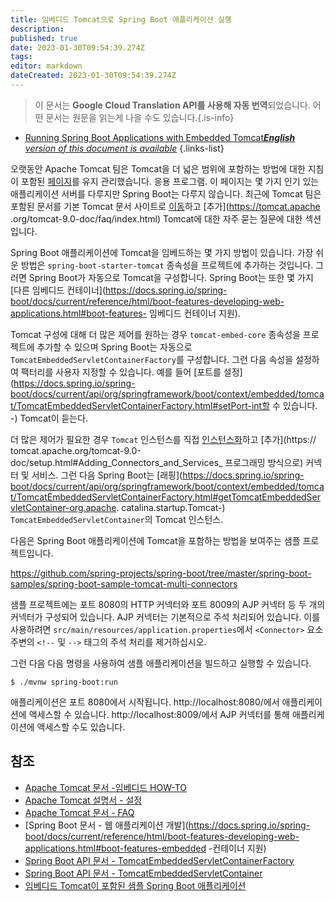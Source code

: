 ```yaml
---
title: 임베디드 Tomcat으로 Spring Boot 애플리케이션 실행
description: 
published: true
date: 2023-01-30T09:54:39.274Z
tags: 
editor: markdown
dateCreated: 2023-01-30T09:54:39.274Z
---
```


> 이 문서는 **Google Cloud Translation API를 사용해 자동 번역**되었습니다.
어떤 문서는 원문을 읽는게 나을 수도 있습니다.{.is-info}
- [Running Spring Boot Applications with Embedded Tomcat***English** version of this document is available*](/en/Knowledge-base/Spring-Boot/running-spring-boot-applications-with-embedded-tomcat)
{.links-list}


오랫동안 Apache Tomcat 팀은 Tomcat을 더 넓은 범위에 포함하는 방법에 대한 지침이 포함된 [페이지](https://tomcat.apache.org/tomcat-7.0-doc/embedded-howto.html)를 유지 관리했습니다. 응용 프로그램. 이 페이지는 몇 가지 인기 있는 애플리케이션 서버를 다루지만 Spring Boot는 다루지 않습니다. 최근에 Tomcat 팀은 포함된 문서를 기본 Tomcat 문서 사이트로 [이동](https://tomcat.apache.org/tomcat-9.0-doc/setup.html)하고 [추가](https://tomcat.apache .org/tomcat-9.0-doc/faq/index.html) Tomcat에 대한 자주 묻는 질문에 대한 섹션입니다.

Spring Boot 애플리케이션에 Tomcat을 임베드하는 몇 가지 방법이 있습니다. 가장 쉬운 방법은 `spring-boot-starter-tomcat` 종속성을 프로젝트에 추가하는 것입니다. 그러면 Spring Boot가 자동으로 Tomcat을 구성합니다. Spring Boot는 또한 몇 가지 [다른 임베디드 컨테이너](https://docs.spring.io/spring-boot/docs/current/reference/html/boot-features-developing-web-applications.html#boot-features- 임베디드 컨테이너 지원).

Tomcat 구성에 대해 더 많은 제어를 원하는 경우 `tomcat-embed-core` 종속성을 프로젝트에 추가할 수 있으며 Spring Boot는 자동으로 `TomcatEmbeddedServletContainerFactory`를 구성합니다. 그런 다음 속성을 설정하여 팩터리를 사용자 지정할 수 있습니다. 예를 들어 [포트를 설정](https://docs.spring.io/spring-boot/docs/current/api/org/springframework/boot/context/embedded/tomcat/TomcatEmbeddedServletContainerFactory.html#setPort-int할 수 있습니다. -) Tomcat이 듣는다.

더 많은 제어가 필요한 경우 `Tomcat` 인스턴스를 직접 [인스턴스화](https://tomcat.apache.org/tomcat-9.0-doc/setup.html#Instantiating_Tomcat)하고 [추가](https:// tomcat.apache.org/tomcat-9.0-doc/setup.html#Adding_Connectors_and_Services_ 프로그래밍 방식으로) 커넥터 및 서비스. 그런 다음 Spring Boot는 [래핑](https://docs.spring.io/spring-boot/docs/current/api/org/springframework/boot/context/embedded/tomcat/TomcatEmbeddedServletContainerFactory.html#getTomcatEmbeddedServletContainer-org.apache. catalina.startup.Tomcat-) `TomcatEmbeddedServletContainer`의 Tomcat 인스턴스.

다음은 Spring Boot 애플리케이션에 Tomcat을 포함하는 방법을 보여주는 샘플 프로젝트입니다.

https://github.com/spring-projects/spring-boot/tree/master/spring-boot-samples/spring-boot-sample-tomcat-multi-connectors

샘플 프로젝트에는 포트 8080의 HTTP 커넥터와 포트 8009의 AJP 커넥터 등 두 개의 커넥터가 구성되어 있습니다. AJP 커넥터는 기본적으로 주석 처리되어 있습니다. 이를 사용하려면 `src/main/resources/application.properties`에서 `<Connector>` 요소 주변의 `<!--` 및 `-->` 태그의 주석 처리를 제거하십시오.

그런 다음 다음 명령을 사용하여 샘플 애플리케이션을 빌드하고 실행할 수 있습니다.

```
$ ./mvnw spring-boot:run
```

애플리케이션은 포트 8080에서 시작됩니다. http://localhost:8080/에서 애플리케이션에 액세스할 수 있습니다. http://localhost:8009/에서 AJP 커넥터를 통해 애플리케이션에 액세스할 수도 있습니다.

## 참조

- [Apache Tomcat 문서 -임베디드 HOW-TO](https://tomcat.apache.org/tomcat-7.0-doc/embedded-howto.html)
- [Apache Tomcat 설명서 - 설정](https://tomcat.apache.org/tomcat-9.0-doc/setup.html)
- [Apache Tomcat 문서 - FAQ](https://tomcat.apache.org/tomcat-9.0-doc/faq/index.html)
- [Spring Boot 문서 - 웹 애플리케이션 개발](https://docs.spring.io/spring-boot/docs/current/reference/html/boot-features-developing-web-applications.html#boot-features-embedded -컨테이너 지원)
- [Spring Boot API 문서 - TomcatEmbeddedServletContainerFactory](https://docs.spring.io/spring-boot/docs/current/api/org/springframework/boot/context/embedded/tomcat/TomcatEmbeddedServletContainerFactory.html)
- [Spring Boot API 문서 - TomcatEmbeddedServletContainer](https://docs.spring.io/spring-boot/docs/current/api/org/springframework/boot/context/embedded/tomcat/TomcatEmbeddedServletContainer.html)
- [임베디드 Tomcat이 포함된 샘플 Spring Boot 애플리케이션](https://github.com/spring-projects/spring-boot/tree/master/spring-boot-samples/spring-boot-sample-tomcat-multi-connectors)